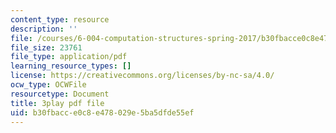 ```yaml
---
content_type: resource
description: ''
file: /courses/6-004-computation-structures-spring-2017/b30fbacce0c8e478029e5ba5dfde55ef_zvQPV1j7SSU.pdf
file_size: 23761
file_type: application/pdf
learning_resource_types: []
license: https://creativecommons.org/licenses/by-nc-sa/4.0/
ocw_type: OCWFile
resourcetype: Document
title: 3play pdf file
uid: b30fbacc-e0c8-e478-029e-5ba5dfde55ef
---
```


